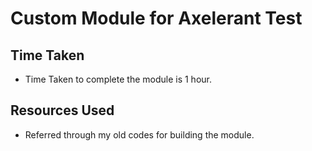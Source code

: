 # Custom Module for Axelerant Test

## Time Taken

 - Time Taken to complete the module is 1 hour.
 
## Resources Used

 - Referred through my old codes for building the module.
